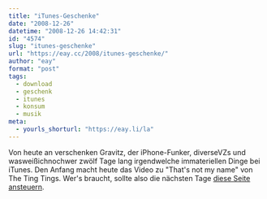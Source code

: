 ```yaml
---
title: "iTunes-Geschenke"
date: "2008-12-26"
datetime: "2008-12-26 14:42:31"
id: "4574"
slug: "itunes-geschenke"
url: "https://eay.cc/2008/itunes-geschenke/"
author: "eay"
format: "post"
tags:
  - download
  - geschenk
  - itunes
  - konsum
  - musik
meta:
  - yourls_shorturl: "https://eay.li/la"
---
```


Von heute an verschenken Gravitz, der iPhone-Funker, diverseVZs und wasweißichnochwer zwölf Tage lang irgendwelche immateriellen Dinge bei iTunes. Den Anfang macht heute das Video zu "That's not my name" von The Ting Tings. Wer's braucht, sollte also die nächsten Tage [diese Seite ansteuern](http://www.itunes12tagegeschenke.de/).
